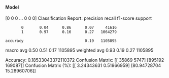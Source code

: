 #### Model
[0 0 0 ... 0 0 0]
Classification Report:
              precision    recall  f1-score   support

           0       0.04      0.86      0.07     41616
           1       0.97      0.16      0.27   1064279

    accuracy                           0.19   1105895
   macro avg       0.50      0.51      0.17   1105895
weighted avg       0.93      0.19      0.27   1105895

Accuracy: 0.18533043372110372
Confusion Matrix:
[[ 35869   5747]
 [895192 169087]]
Confusion Matrix (%):
[[ 3.24343631  0.51966959]
 [80.94728704 15.28960706]]

